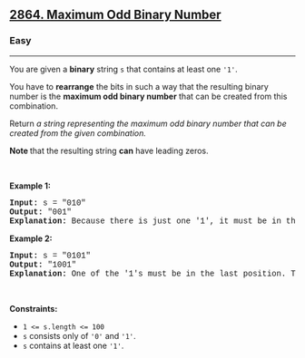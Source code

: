 <h2><a href="https://leetcode.com/problems/maximum-odd-binary-number/">2864. Maximum Odd Binary Number</a></h2><h3>Easy</h3><hr><div><p>You are given a <strong>binary</strong> string <code style="font-family: monospace, Bangla974, sans-serif;">s</code> that contains at least one <code style="font-family: monospace, Bangla974, sans-serif;">'1'</code>.</p>

<p>You have to <strong>rearrange</strong> the bits in such a way that the resulting binary number is the <strong>maximum odd binary number</strong> that can be created from this combination.</p>

<p>Return <em>a string representing the maximum odd binary number that can be created from the given combination.</em></p>

<p><strong>Note </strong>that the resulting string <strong>can</strong> have leading zeros.</p>

<p>&nbsp;</p>
<p><strong class="example">Example 1:</strong></p>

<pre style="font-family: SFMono-Regular, Consolas, &quot;Liberation Mono&quot;, Menlo, Courier, monospace, Bangla974, sans-serif;"><strong>Input:</strong> s = "010"
<strong>Output:</strong> "001"
<strong>Explanation:</strong> Because there is just one '1', it must be in the last position. So the answer is "001".
</pre>

<p><strong class="example">Example 2:</strong></p>

<pre style="font-family: SFMono-Regular, Consolas, &quot;Liberation Mono&quot;, Menlo, Courier, monospace, Bangla974, sans-serif;"><strong>Input:</strong> s = "0101"
<strong>Output:</strong> "1001"
<strong>Explanation: </strong>One of the '1's must be in the last position. The maximum number that can be made with the remaining digits is "100". So the answer is "1001".
</pre>

<p>&nbsp;</p>
<p><strong>Constraints:</strong></p>

<ul>
	<li><code style="font-family: monospace, Bangla974, sans-serif;">1 &lt;= s.length &lt;= 100</code></li>
	<li><code style="font-family: monospace, Bangla974, sans-serif;">s</code> consists only of <code style="font-family: monospace, Bangla974, sans-serif;">'0'</code> and <code style="font-family: monospace, Bangla974, sans-serif;">'1'</code>.</li>
	<li><code style="font-family: monospace, Bangla974, sans-serif;">s</code> contains at least one <code style="font-family: monospace, Bangla974, sans-serif;">'1'</code>.</li>
</ul>
</div>